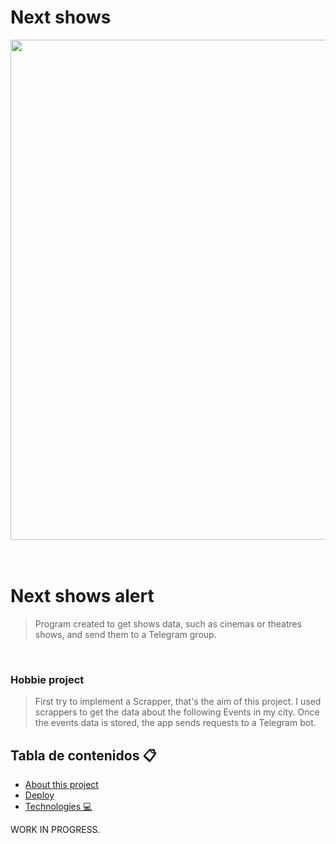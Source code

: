 # Next shows

<img src="https://www.tasteofcinema.com/wp-content/uploads/2014/11/Taxi-Driver.jpg" width="800px" align="middle"/>

<br/>
<br/>
<br/>

# Next shows alert

> Program created to get shows data, such as cinemas or theatres shows, and send them to a Telegram group.

<br/>

### Hobbie project

> First try to implement a Scrapper, that's the aim of this project. I used scrappers to get the data about
> the following Events in my city. Once the events data is stored, the app sends requests to a Telegram bot.

## Tabla de contenidos 📋

- [About this project](#about-this)
- [Deploy](#deploy)
- [Technologies 💻](#technologies)

WORK IN PROGRESS.
